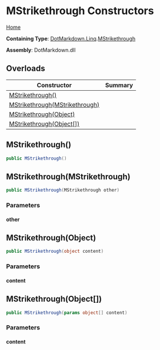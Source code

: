 # MStrikethrough Constructors

[Home](../../../../README.md#_top)

**Containing Type**: [DotMarkdown.Linq](../../README.md#_top)\.[MStrikethrough](../README.md#_top)

**Assembly**: DotMarkdown\.dll

## Overloads

| Constructor | Summary |
| ----------- | ------- |
| [MStrikethrough()](#DotMarkdown_Linq_MStrikethrough__ctor) | |
| [MStrikethrough(MStrikethrough)](#DotMarkdown_Linq_MStrikethrough__ctor_DotMarkdown_Linq_MStrikethrough_) | |
| [MStrikethrough(Object)](#DotMarkdown_Linq_MStrikethrough__ctor_System_Object_) | |
| [MStrikethrough(Object\[\])](#DotMarkdown_Linq_MStrikethrough__ctor_System_Object___) | |

## MStrikethrough\(\) <a name="DotMarkdown_Linq_MStrikethrough__ctor"></a>

```csharp
public MStrikethrough()
```

## MStrikethrough\(MStrikethrough\) <a name="DotMarkdown_Linq_MStrikethrough__ctor_DotMarkdown_Linq_MStrikethrough_"></a>

```csharp
public MStrikethrough(MStrikethrough other)
```

### Parameters

#### other

## MStrikethrough\(Object\) <a name="DotMarkdown_Linq_MStrikethrough__ctor_System_Object_"></a>

```csharp
public MStrikethrough(object content)
```

### Parameters

#### content

## MStrikethrough\(Object\[\]\) <a name="DotMarkdown_Linq_MStrikethrough__ctor_System_Object___"></a>

```csharp
public MStrikethrough(params object[] content)
```

### Parameters

#### content

